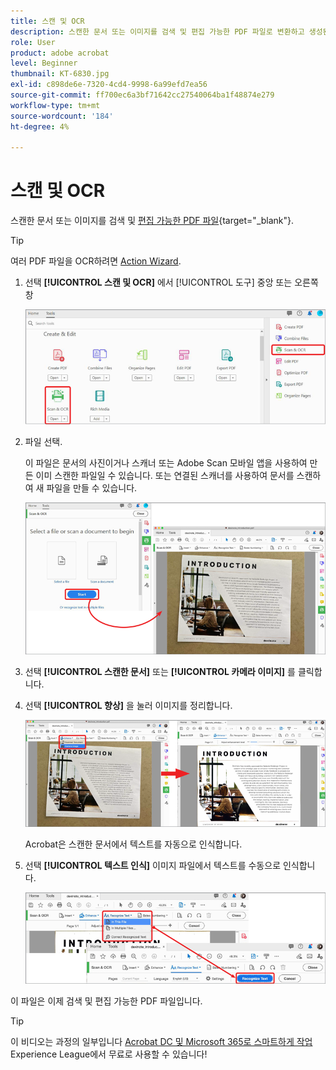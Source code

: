 ```yaml
---
title: 스캔 및 OCR
description: 스캔한 문서 또는 이미지를 검색 및 편집 가능한 PDF 파일로 변환하고 생성된 파일의 품질을 조정합니다
role: User
product: adobe acrobat
level: Beginner
thumbnail: KT-6830.jpg
exl-id: c898de6e-7320-4cd4-9998-6a99efd7ea56
source-git-commit: ff700ec6a3bf71642cc27540064ba1f48874e279
workflow-type: tm+mt
source-wordcount: '184'
ht-degree: 4%

---
```


# 스캔 및 OCR

스캔한 문서 또는 이미지를 검색 및 [편집 가능한 PDF 파일](https://www.adobe.com/acrobat/online/pdf-editor.html){target="_blank"}.

>[!TIP]
>
>여러 PDF 파일을 OCR하려면 [Action Wizard](../advanced-tasks/action.md).

1. 선택 **[!UICONTROL 스캔 및 OCR]** 에서 [!UICONTROL 도구] 중앙 또는 오른쪽 창

   ![스캔 1단계](../assets/Scan_1.png)

1. 파일 선택.

   이 파일은 문서의 사진이거나 스캐너 또는 Adobe Scan 모바일 앱을 사용하여 만든 이미 스캔한 파일일 수 있습니다. 또는 연결된 스캐너를 사용하여 문서를 스캔하여 새 파일을 만들 수 있습니다.

   ![스캔 단계 2](../assets/Scan_2.png)

1. 선택 **[!UICONTROL 스캔한 문서]** 또는 **[!UICONTROL 카메라 이미지]** 를 클릭합니다.

1. 선택 **[!UICONTROL 향상]** 을 눌러 이미지를 정리합니다.

   ![스캔 단계 3](../assets/Scan_3.png)

   Acrobat은 스캔한 문서에서 텍스트를 자동으로 인식합니다.

1. 선택 **[!UICONTROL 텍스트 인식]** 이미지 파일에서 텍스트를 수동으로 인식합니다.

   ![스캔 4단계](../assets/Scan_4.png)

이 파일은 이제 검색 및 편집 가능한 PDF 파일입니다.

>[!TIP]
>
>이 비디오는 과정의 일부입니다 [Acrobat DC 및 Microsoft 365로 스마트하게 작업](https://experienceleague.adobe.com/?recommended=Acrobat-U-1-2021.microsoft365) Experience League에서 무료로 사용할 수 있습니다!
